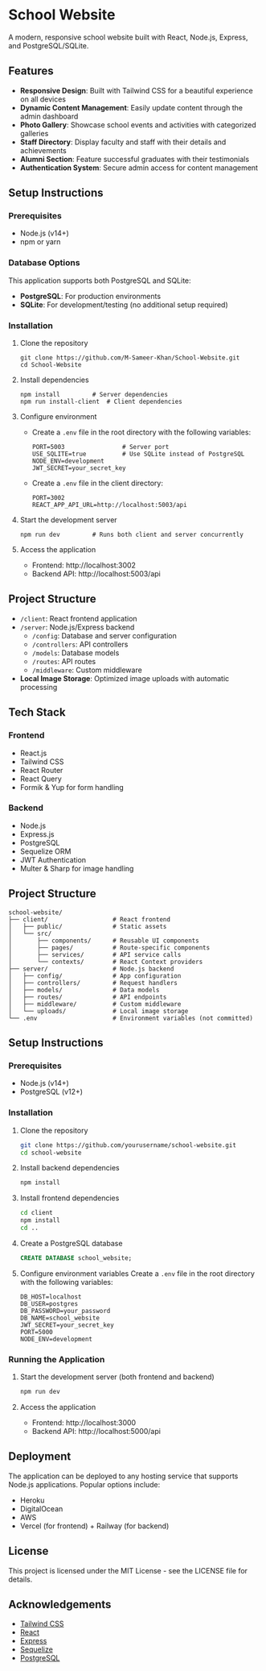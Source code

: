 # School Website

A modern, responsive school website built with React, Node.js, Express, and PostgreSQL/SQLite.

## Features

- **Responsive Design**: Built with Tailwind CSS for a beautiful experience on all devices
- **Dynamic Content Management**: Easily update content through the admin dashboard
- **Photo Gallery**: Showcase school events and activities with categorized galleries
- **Staff Directory**: Display faculty and staff with their details and achievements
- **Alumni Section**: Feature successful graduates with their testimonials
- **Authentication System**: Secure admin access for content management

## Setup Instructions

### Prerequisites

- Node.js (v14+)
- npm or yarn

### Database Options

This application supports both PostgreSQL and SQLite:

- **PostgreSQL**: For production environments
- **SQLite**: For development/testing (no additional setup required)

### Installation

1. Clone the repository
   ```
   git clone https://github.com/M-Sameer-Khan/School-Website.git
   cd School-Website
   ```

2. Install dependencies
   ```
   npm install         # Server dependencies
   npm run install-client  # Client dependencies
   ```

3. Configure environment
   - Create a `.env` file in the root directory with the following variables:
     ```
     PORT=5003                # Server port
     USE_SQLITE=true          # Use SQLite instead of PostgreSQL
     NODE_ENV=development
     JWT_SECRET=your_secret_key
     ```
   - Create a `.env` file in the client directory:
     ```
     PORT=3002
     REACT_APP_API_URL=http://localhost:5003/api
     ```

4. Start the development server
   ```
   npm run dev         # Runs both client and server concurrently
   ```

5. Access the application
   - Frontend: http://localhost:3002
   - Backend API: http://localhost:5003/api

## Project Structure

- `/client`: React frontend application
- `/server`: Node.js/Express backend
  - `/config`: Database and server configuration
  - `/controllers`: API controllers
  - `/models`: Database models
  - `/routes`: API routes
  - `/middleware`: Custom middleware
- **Local Image Storage**: Optimized image uploads with automatic processing

## Tech Stack

### Frontend
- React.js
- Tailwind CSS
- React Router
- React Query
- Formik & Yup for form handling

### Backend
- Node.js
- Express.js
- PostgreSQL
- Sequelize ORM
- JWT Authentication
- Multer & Sharp for image handling

## Project Structure

```
school-website/
├── client/                  # React frontend
│   ├── public/              # Static assets
│   └── src/
│       ├── components/      # Reusable UI components
│       ├── pages/           # Route-specific components
│       ├── services/        # API service calls
│       └── contexts/        # React Context providers
├── server/                  # Node.js backend
│   ├── config/              # App configuration
│   ├── controllers/         # Request handlers
│   ├── models/              # Data models
│   ├── routes/              # API endpoints
│   ├── middleware/          # Custom middleware
│   └── uploads/             # Local image storage
└── .env                     # Environment variables (not committed)
```

## Setup Instructions

### Prerequisites
- Node.js (v14+)
- PostgreSQL (v12+)

### Installation

1. Clone the repository
   ```bash
   git clone https://github.com/yourusername/school-website.git
   cd school-website
   ```

2. Install backend dependencies
   ```bash
   npm install
   ```

3. Install frontend dependencies
   ```bash
   cd client
   npm install
   cd ..
   ```

4. Create a PostgreSQL database
   ```sql
   CREATE DATABASE school_website;
   ```

5. Configure environment variables
   Create a `.env` file in the root directory with the following variables:
   ```
   DB_HOST=localhost
   DB_USER=postgres
   DB_PASSWORD=your_password
   DB_NAME=school_website
   JWT_SECRET=your_secret_key
   PORT=5000
   NODE_ENV=development
   ```

### Running the Application

1. Start the development server (both frontend and backend)
   ```bash
   npm run dev
   ```

2. Access the application
   - Frontend: http://localhost:3000
   - Backend API: http://localhost:5000/api

## Deployment

The application can be deployed to any hosting service that supports Node.js applications. Popular options include:

- Heroku
- DigitalOcean
- AWS
- Vercel (for frontend) + Railway (for backend)

## License

This project is licensed under the MIT License - see the LICENSE file for details.

## Acknowledgements

- [Tailwind CSS](https://tailwindcss.com/)
- [React](https://reactjs.org/)
- [Express](https://expressjs.com/)
- [Sequelize](https://sequelize.org/)
- [PostgreSQL](https://www.postgresql.org/)
